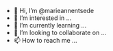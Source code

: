 - 👋 Hi, I’m @marieannentsede
- 👀 I’m interested in ...
- 🌱 I’m currently learning ...
- 💞️ I’m looking to collaborate on ...
- 📫 How to reach me ...

<!---
marieannentsede/marieannentsede is a ✨ special ✨ repository because its `README.md` (this file) appears on your GitHub profile.
You can click the Preview link to take a look at your changes.
--->
